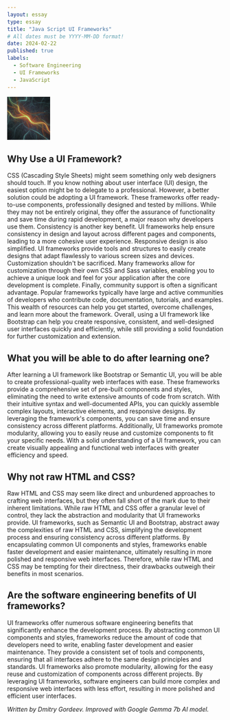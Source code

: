 ```yaml
---
layout: essay
type: essay
title: "Java Script UI Frameworks"
# All dates must be YYYY-MM-DD format!
date: 2024-02-22
published: true
labels:
  - Software Engineering
  - UI Frameworks
  - JavaScript
---
```

<img width="100px" class="rounded float-start pe-4" src="../img/frameworks/logo.jpg">

## Why Use a UI Framework?
CSS (Cascading Style Sheets) might seem something only web designers should touch. If you know nothing about user interface (UI) design, the easiest option might be to delegate to a professional. However, a better solution could be adopting a UI framework. These frameworks offer ready-to-use components, professionally designed and tested by millions. While they may not be entirely original, they offer the assurance of functionality and save time during rapid development, a major reason why developers use them.
Consistency is another key benefit. UI frameworks help ensure consistency in design and layout across different pages and components, leading to a more cohesive user experience.
Responsive design is also simplified. UI frameworks provide tools and structures to easily create designs that adapt flawlessly to various screen sizes and devices.
Customization shouldn't be sacrificed. Many frameworks allow for customization through their own CSS and Sass variables, enabling you to achieve a unique look and feel for your application after the core development is complete.
Finally, community support is often a significant advantage. Popular frameworks typically have large and active communities of developers who contribute code, documentation, tutorials, and examples. This wealth of resources can help you get started, overcome challenges, and learn more about the framework.
Overall, using a UI framework like Bootstrap can help you create responsive, consistent, and well-designed user interfaces quickly and efficiently, while still providing a solid foundation for further customization and extension.

## What you will be able to do after learning one?
After learning a UI framework like Bootstrap or Semantic UI, you will be able to create professional-quality web interfaces with ease. These frameworks provide a comprehensive set of pre-built components and styles, eliminating the need to write extensive amounts of code from scratch. With their intuitive syntax and well-documented APIs, you can quickly assemble complex layouts, interactive elements, and responsive designs. By leveraging the framework's components, you can save time and ensure consistency across different platforms. Additionally, UI frameworks promote modularity, allowing you to easily reuse and customize components to fit your specific needs. With a solid understanding of a UI framework, you can create visually appealing and functional web interfaces with greater efficiency and speed.

## Why not raw HTML and CSS?
Raw HTML and CSS may seem like direct and unburdened approaches to crafting web interfaces, but they often fall short of the mark due to their inherent limitations. While raw HTML and CSS offer a granular level of control, they lack the abstraction and modularity that UI frameworks provide. UI frameworks, such as Semantic UI and Bootstrap, abstract away the complexities of raw HTML and CSS, simplifying the development process and ensuring consistency across different platforms. By encapsulating common UI components and styles, frameworks enable faster development and easier maintenance, ultimately resulting in more polished and responsive web interfaces. Therefore, while raw HTML and CSS may be tempting for their directness, their drawbacks outweigh their benefits in most scenarios.

## Are the software engineering benefits of UI frameworks?
UI frameworks offer numerous software engineering benefits that significantly enhance the development process. By abstracting common UI components and styles, frameworks reduce the amount of code that developers need to write, enabling faster development and easier maintenance. They provide a consistent set of tools and components, ensuring that all interfaces adhere to the same design principles and standards. UI frameworks also promote modularity, allowing for the easy reuse and customization of components across different projects. By leveraging UI frameworks, software engineers can build more complex and responsive web interfaces with less effort, resulting in more polished and efficient user interfaces.

*Written by Dmitry Gordeev. Improved with Google Gemma 7b AI model.*
